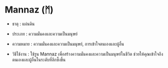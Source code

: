 # Mannaz (ᛗ)

- ธาตุ : แผ่นดิน

- ประเภท : ความมั่นคงและความเป็นมนุษย์

- ความหมาย : ความมั่นคงและความเป็นมนุษย์, การเข้าใจตนเองและผู้อื่น

- วิธีใช้งาน : ใช้รูน Mannaz เพื่อสร้างความมั่นคงและความเป็นมนุษย์ในชีวิต ช่วยให้คุณเข้าใจถึงตนเองและผู้อื่นในระดับที่ลึกซึ้งขึ้น
